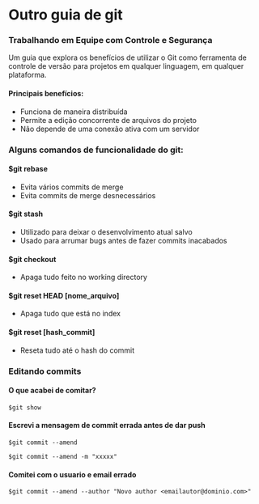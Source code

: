 # Outro guia de git
### Trabalhando em Equipe com Controle e Segurança

Um guia que explora os benefícios de utilizar o Git como ferramenta de controle de versão para projetos em qualquer linguagem, em qualquer plataforma.

#### Principais benefícios:
* Funciona de maneira distribuída
* Permite a edição concorrente de arquivos do projeto
* Não depende de uma conexão ativa com um servidor

### Alguns comandos de funcionalidade do git:
#### $git rebase
* Evita vários commits de merge
* Evita commits de merge desnecessários

#### $git stash
* Utilizado para deixar o desenvolvimento atual salvo
* Usado para arrumar bugs antes de fazer commits inacabados

#### $git checkout
* Apaga tudo feito no working directory

#### $git reset HEAD [nome_arquivo]
* Apaga tudo que está no index

#### $git reset [hash_commit]
* Reseta tudo até o hash do commit

### Editando commits
#### O que acabei de comitar?
``` $git show ```

#### Escrevi a mensagem de commit errada antes de dar push
``` $git commit --amend ```

``` $git commit --amend -m "xxxxx" ```

#### Comitei com o usuario e email errado
``` $git commit --amend --author "Novo author <emailautor@dominio.com>" ```
